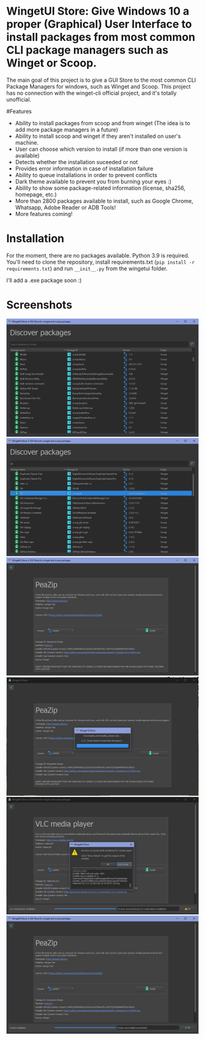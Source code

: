 # WingetUI Store: Give Windows 10 a proper (Graphical) User Interface to install packages from most common CLI package managers such as Winget or Scoop.
The main goal of this project is to give a GUI Store to the most common CLI Package Managers for windows, such as Winget and Scoop.
This project has no connection with the winget-cli official project, and it's totally unofficial.

#Features
 - Ability to install packages from scoop and from winget (The idea is to add more package managers in a future)
 - Ability to install scoop and winget if they aren't installed on user's machine.
 - User can choose which version to install (if more than one version is available)
 - Detects whether the installation suceeded or not
 - Provides error information in case of installation failure
 - Ability to queue installations in order to prevent conflicts
 - Dark theme available to prevent you from burning your eyes :)
 - Ability to show some package-related information (license, sha256, homepage, etc.)
 - More than 2800 packages available to install, such as Google Chrome, Whatsapp, Adobe Reader or ADB Tools!
 - More features coming!


# Installation
For the moment, there are no packages available. Python 3.9 is required. You'll need to clone the repository, install requirements.txt (`pip install -r requirements.txt`) and run `__init__.py` from the wingetui folder.

I'll add a .exe package soon :)

# Screenshots
![alt text](/media/winget_1.png)
![alt text](/media/winget_2.png)
![alt text](/media/winget_3.png)
![alt text](/media/winget_4.png)
![alt text](/media/winget_6.png)
![alt text](/media/winget_5.png)
